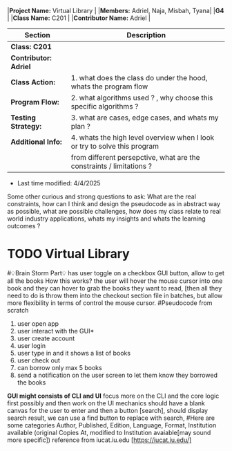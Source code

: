 |**Project Name:** Virtual Library       |
|**Members:** Adriel, Naja, Misbah, Tyana|
|**G4**                                  |
|**Class Name:**  C201                   |
|**Contributor Name:** Adriel            |

 | Section                  | Description                                                                 |
 |--------------------------|-----------------------------------------------------------------------------|
 | **Class: C201**          |                                                                             |
 | **Contributor: Adriel**  |
 | **Class Action:**        |  1. what does the class do under the hood, whats the program flow           |
 |  **Program Flow:**       |  2. what algorithms used ? , why choose this specific algorithms ?          |
 | **Testing Strategy:**    |  3. what are cases, edge cases, and whats my plan ?                         |
 | **Additional Info:**    |  4. whats the high level overview when I look or try to solve this program  | 
 |                          |  from different persepctive, what are the constraints / limitations ?       |
 * Last time modified: 4/4/2025

 Some other curious and strong questions to ask:
 What are the real constraints, how can I think and design the pseudocode as in abstract way as possible, what are possible challenges, how does my class relate to real world industry applications, whats my insights and whats the learning outcomes ?
 # TODO Virtual Library
 #💡Brain Storm Part💡 
 has user toggle on a checkbox GUI button, allow to get all the books How this works?
 the user will hover the mouse cursor into one book
 and they can hover to grab the books they want to read, [then all they need to do is throw them 
 into the checkout section  file in batches, but allow more flexibility in terms of control the 
 mouse cursor. 
 #Pseudocode from scratch 
 1. user open app 
 2. user interact with the GUI* 
 3. user create account
 4. user login
 5. user type in and it shows a list of books
 6. user check out
 7. can borrow only max 5 books 
 8. send a notification on the user screen to let them know they borrowed the books 

 **GUI might consists of CLI and UI** 
 focus more on the CLI and the core logic first possibly and then work on the UI mechanics
 should have a blank canvas for the user to enter and then a button [search], should display 
 search result, we can use a find button to replace with search,
 #Here are some categories
 Author,  Published, Edition, Language, Format, Institution available 
 (original Copies At, modified to Institution avaiable[may sound more specific]) 
 reference from iucat.iu.edu [https://iucat.iu.edu/]

